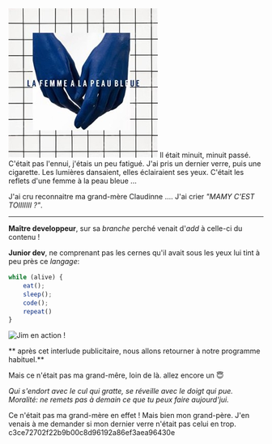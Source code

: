 <img src="u3663729005830.jpg">
Il était minuit, minuit passé. C'était pas l'ennui, j'étais un peu fatigué. J'ai pris un dernier verre, puis une cigarette. Les lumières dansaient, elles éclairaient ses yeux. C'était les reflets d'une femme à la peau bleue ...

J'ai cru reconnaitre ma grand-mère Claudinne ....
J'ai crier *"MAMY C'EST TOIIIIIII ?"*. 

---

**Maître developpeur**, sur sa _branche_ perché venait d'_add_ à celle-ci du contenu !

**Junior dev**, ne comprenant pas les cernes qu'il avait sous les yeux lui tint à peu près ce _langage_:

```javascript
while (alive) {
    eat();
    sleep();
    code();
    repeat()
}
```
![Jim en action !](https://media.giphy.com/media/fQZX2aoRC1Tqw/source.gif)


** après cet interlude publicitaire, nous allons retourner à notre programme habituel.**

Mais ce n'était pas ma grand-mêre, loin de là. 
allez encore un :innocent:

*Qui s'endort avec le cul qui gratte, se réveille avec le doigt qui pue. Moralité: ne remets pas à demain ce que tu peux faire aujourd'jui.*

Ce n'était pas ma grand-mère en effet ! Mais bien mon grand-père. J'en venais à me demander si mon dernier verre n'était pas celui en trop. 
c3ce72702f22b9b00c8d96192a86ef3aea96430e
